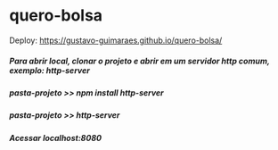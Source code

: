 # quero-bolsa

Deploy: https://gustavo-guimaraes.github.io/quero-bolsa/

##### Para abrir local, clonar o projeto e abrir em um servidor http comum, exemplo: http-server
##### pasta-projeto >> npm install http-server
##### pasta-projeto >> http-server
##### Acessar localhost:8080
